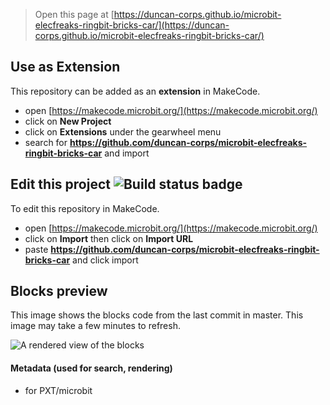 
> Open this page at [https://duncan-corps.github.io/microbit-elecfreaks-ringbit-bricks-car/](https://duncan-corps.github.io/microbit-elecfreaks-ringbit-bricks-car/)

## Use as Extension

This repository can be added as an **extension** in MakeCode.

* open [https://makecode.microbit.org/](https://makecode.microbit.org/)
* click on **New Project**
* click on **Extensions** under the gearwheel menu
* search for **https://github.com/duncan-corps/microbit-elecfreaks-ringbit-bricks-car** and import

## Edit this project ![Build status badge](https://github.com/duncan-corps/microbit-elecfreaks-ringbit-bricks-car/workflows/MakeCode/badge.svg)

To edit this repository in MakeCode.

* open [https://makecode.microbit.org/](https://makecode.microbit.org/)
* click on **Import** then click on **Import URL**
* paste **https://github.com/duncan-corps/microbit-elecfreaks-ringbit-bricks-car** and click import

## Blocks preview

This image shows the blocks code from the last commit in master.
This image may take a few minutes to refresh.

![A rendered view of the blocks](https://github.com/duncan-corps/microbit-elecfreaks-ringbit-bricks-car/raw/master/.github/makecode/blocks.png)

#### Metadata (used for search, rendering)

* for PXT/microbit
<script src="https://makecode.com/gh-pages-embed.js"></script><script>makeCodeRender("{{ site.makecode.home_url }}", "{{ site.github.owner_name }}/{{ site.github.repository_name }}");</script>
